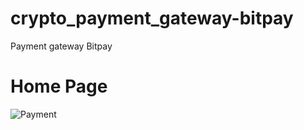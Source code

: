 # crypto_payment_gateway-bitpay
Payment gateway Bitpay
# Home Page
<img src="home.png" alt="Payment"/>
